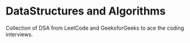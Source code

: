 # DataStructures and Algorithms 
Collection of DSA from LeetCode and GeeksforGeeks to ace the coding interviews.
